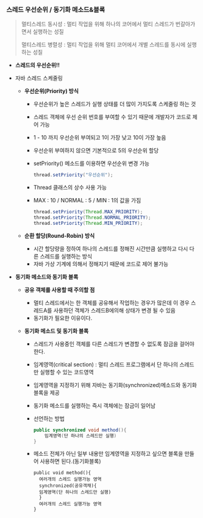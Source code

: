 ### 스레드 우선순위 / 동기화 메소드&블록

> 멀티스레드 동시성 : 멀티 작업을 위해 하나의 코어에서 멀티 스레드가 번갈아가면서 실행하는 성질
>
> 멀티스레드 병렬성 : 멀티 작업을 위해 멀티 코어에서 개별 스레드를 동시에 실행하는 성질

- **스레드의 우선순위!!**

- 자바 스레드 스케줄링

  - **우선순위(Priority) 방식**

    - 우선순위가 높은 스레드가 실행 상태를 더 많이 가지도록 스케줄링 하는 것

    - 스레드 객체에 우선 순위 번호를 부여할 수 있기 때문에 개발자가 코드로 제어 가능

    - 1 - 10 까지 우선순위 부여되고 1이 가장 낮고 10이 가장 높음

    - 우선순위 부여하지 않으면 기본적으로 5의 우선순위 할당

    - setPriority() 메소드를 이용하면 우선순위 변경 가능

      ```java
      thread.setPriority("우선순위");
      ```

    - Thread 클래스의 상수 사용 가능

    - MAX : 10 / NORMAL : 5 / MIN : 1의 값을 가짐

      ```java
      thread.setPriority(Thread.MAX_PRIORITY);
      thread.setPriority(Thread.NORMAL_PRIORITY);
      thread.setPriority(Thread.MIN_PRIORITY);
      ```

  - **순환 할당(Round-Robin) 방식**

    - 시간 할당량을 정하여 하나의 스레드를 정해진 시간만큼 실행하고 다시 다른 스레드를 실행하는 방식
    - 자바 가상 기계에 의해서 정해지기 때문에 코드로 제어 불가능

- **동기화 메소드와 동기화 블록**

  - **공유 객체를 사용할 때 주의할 점**

    - 멀티 스레드에서는 한 객체를 공유해서 작업하는 경우가 많은데 이 경우 스레드A를 사용하던 객체가 스레드B에의해 상태가 변경 될 수 있음
    - 동기화가 필요한 이유이다. 

  - **동기화 메소드 및 동기화 블록**

    - 스레드가 사용중인 객체를 다른 스레드가 변경할 수 없도록 잠금을 걸어야 한다.

    - 임계영역(critical section) : 멀티 스레드 프로그램에서 단 하나의 스레드만 실행할 수 있는 코드영역

    - 임계영역을 지정하기 위해 자바는 동기화(synchronized)메소드와 동기화 블록을 제공

    - 동기화 메소드를 실행하는 즉시 객체에는 잠금이 일어남

    - 선언하는 방법

      ```java
      public synchronized void method(){
          임계영역(단 하나의 스레드만 실행)
      }
      ```

    - 메소드 전체가 아닌 일부 내용만 임계영역을 지정하고 싶으면 블록을 만들어 사용하면 된다.(동기화블록)

      ```
      public void method(){
      	여러개의 스레드 실행가능 영역
      	synchronized(공유객채){
      	임계영역(단 하나의 스레드만 실행)
      	}
      	여러개의 스레드 실행가능 영역
      }